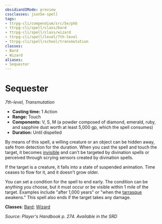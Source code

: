 ```yaml
---
obsidianUIMode: preview
cssclasses: json5e-spell
tags:
- ttrpg-cli/compendium/src/5e/phb
- ttrpg-cli/spell/class/bard
- ttrpg-cli/spell/class/wizard
- ttrpg-cli/spell/level/7th-level
- ttrpg-cli/spell/school/transmutation
classes:
- Bard
- Wizard
aliases:
- Sequester
---
```

# Sequester
*7th-level, Transmutation*  


- **Casting time:** 1 Action
- **Range:** Touch
- **Components:** V, S, M (a powder composed of diamond, emerald, ruby, and sapphire dust worth at least 5,000 gp, which the spell consumes)
- **Duration:** Until dispelled

By means of this spell, a willing creature or an object can be hidden away, safe from detection for the duration. When you cast the spell and touch the target, it becomes [invisible](/CLI/conditions.md#Invisible) and can't be targeted by divination spells or perceived through scrying sensors created by divination spells.

If the target is a creature, it falls into a state of suspended animation. Time ceases to flow for it, and it doesn't grow older.

You can set a condition for the spell to end early. The condition can be anything you choose, but it must occur or be visible within 1 mile of the target. Examples include "after 1,000 years" or "when the [tarrasque](/CLI/bestiary/monstrosity/tarrasque.md) awakens." This spell also ends if the target takes any damage.

**Classes**: [Bard](/CLI/lists/list-spells-classes-bard.md); [Wizard](/CLI/lists/list-spells-classes-wizard.md)

*Source: Player's Handbook p. 274. Available in the <span title='Systems Reference Document (5.1)'>SRD</span>*
